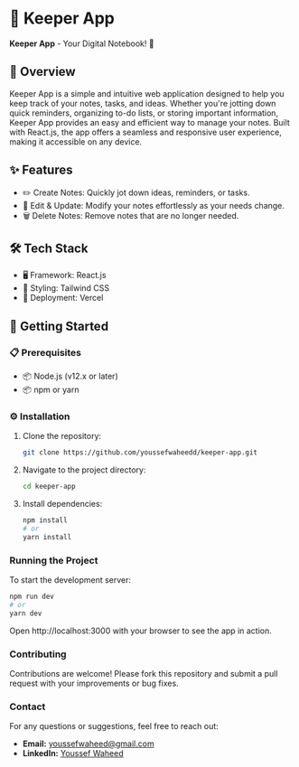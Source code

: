 # 🚀 Keeper App

**Keeper App** - Your Digital Notebook! 📝

## 📝 Overview

Keeper App is a simple and intuitive web application designed to help you keep track of your notes, tasks, and ideas. Whether you're jotting down quick reminders, organizing to-do lists, or storing important information, Keeper App provides an easy and efficient way to manage your notes. Built with React.js, the app offers a seamless and responsive user experience, making it accessible on any device.

## ✨ Features

* ✏️ Create Notes: Quickly jot down ideas, reminders, or tasks.
* 🔄 Edit & Update: Modify your notes effortlessly as your needs change.
* 🗑️ Delete Notes: Remove notes that are no longer needed.

## 🛠️ Tech Stack

* 🖥️ Framework: React.js
* 🎨 Styling: Tailwind CSS
* 🚀 Deployment: Vercel

## 🚀 Getting Started

### 📋 Prerequisites
* 📦 Node.js (v12.x or later)
* 📦 npm or yarn

### ⚙️ Installation
1. Clone the repository:
   ```bash
   git clone https://github.com/youssefwaheedd/keeper-app.git
2. Navigate to the project directory:
   ```bash
   cd keeper-app
3. Install dependencies:
   ```bash
   npm install
   # or
   yarn install
   
### Running the Project
To start the development server:

   ```bash
   npm run dev
   # or
   yarn dev
```
Open http://localhost:3000 with your browser to see the app in action.


### Contributing
Contributions are welcome! Please fork this repository and submit a pull request with your improvements or bug fixes.


### Contact

For any questions or suggestions, feel free to reach out:

- **Email:** [youssefwaheed@gmail.com](mailto:youssefwaheed@gmail.com)
- **LinkedIn:** [Youssef Waheed](https://linkedin.com/in/youssefwaheed)
